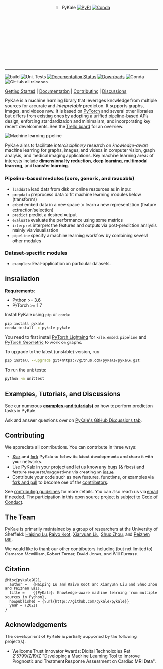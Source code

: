 <p align="center">
  <img src="https://github.com/pykale/pykale/raw/master/docs/images/pykale_logo.png" width="5%" alt='project-monai'> PyKale <a href="https://pypi.org/project/pykale/"><img alt="PyPI" src="https://img.shields.io/pypi/v/pykale?color=blue"></a> <a href="https://anaconda.org/pykale/pykale"><img alt="Conda" src="https://img.shields.io/conda/v/pykale/pykale?color=blue"></a>
</p>

-----------------------------------------

![build](https://github.com/pykale/pykale/workflows/build/badge.svg)
![Unit Tests](https://github.com/pykale/pykale/workflows/unit%20tests/badge.svg)
[![Documentation Status](https://readthedocs.org/projects/pykale/badge/?version=latest)](https://pykale.readthedocs.io/en/latest/?badge=latest)
[![Downloads](https://static.pepy.tech/personalized-badge/pykale?period=total&units=international_system&left_color=grey&right_color=lightgrey&left_text=pypi%20downloads&kill_cache=1)](https://pepy.tech/project/pykale)
![Conda](https://img.shields.io/conda/dn/pykale/pykale?color=lightgrey&label=conda%20downloads)
![GitHub all releases](https://img.shields.io/github/downloads/pykale/pykale/total?color=lightgrey&label=github%20downloads)

[Getting Started](https://github.com/pykale/pykale/tree/master/examples) |
[Documentation](https://pykale.readthedocs.io/) |
[Contributing](https://github.com/pykale/pykale/blob/master/CONTRIBUTING.md) |
[Discussions](https://github.com/pykale/pykale/discussions)

PyKale is a machine learning library that leverages knowledge from multiple sources for accurate and *interpretable* prediction. It supports graphs, images, and videos now. It is based on [PyTorch](https://pytorch.org/) and several other libraries but differs from existing ones by adopting a unified pipeline-based APIs design, enforcing standardization and minimalism, and incorporating key recent developments. See the [Trello board](https://trello.com/b/X8VBNAvf/pykale-api-overview) for an overview.

<img src="https://github.com/pykale/pykale/raw/master/docs/images/pykale_pipeline.png"
     alt="Machine learning pipeline"
     style="float: center;" />

PyKale aims to facilitate *interdisciplinary* research on *knowledge-aware* machine learning for graphs, images, and videos in computer vision, graph analysis, and medical imaging applications. Key machine learning areas of interests include **dimensionality reduction**, **deep learning**, **multimodal learning**, and **transfer learning**.

### Pipeline-based modules (core, generic, and reusable)

- `loaddata` load data from disk or online resources as in input
- `prepdata` preprocess data to fit machine learning modules below (transforms)
- `embed` embed data in a new space to learn a new representation (feature extraction/selection)
- `predict` predict a desired output
- `evaluate` evaluate the performance using some metrics
- `interpret` interpret the features and outputs via post-prediction analysis mainly via visualisation
- `pipeline` specify a machine learning workflow by combining several other modules

### Dataset-specific modules

- `examples`: Real-application on particular datasets.

## Installation

**Requirements**:
- Python >= 3.6
- PyTorch >= 1.7

Install PyKale using `pip` or `conda`:

```bash
pip install pykale
conda install -c pykale pykale
```

You need to first install [PyTorch Lightning](https://github.com/PyTorchLightning/pytorch-lightning) for `kale.embed.pipeline` and [PyTorch Geometric](https://github.com/rusty1s/pytorch_geometric) to work on graphs.

To upgrade to the latest (unstable) version, run

```bash
pip install --upgrade git+https://github.com/pykale/pykale.git
```

To run the unit tests:

```bash
python -m unittest
```

## Examples, Tutorials, and Discussions

See our numerous [**examples (and tutorials)**](https://github.com/pykale/pykale/tree/master/examples) on how to perform prediction tasks in PyKale.

Ask and answer questions over on [PyKale's GitHub Discussions tab](https://github.com/pykale/pykale/discussions).

## Contributing

We appreciate all contributions. You can contribute in three ways:

- [Star](https://docs.github.com/en/github/getting-started-with-github/saving-repositories-with-stars) and [fork](https://docs.github.com/en/github/getting-started-with-github/fork-a-repo) PyKale to follow its latest developments and share it with your networks.
- Use PyKale in your project and let us know any bugs (& fixes) and feature requests/suggestions via creating an [issue](https://github.com/pykale/pykale/issues).
- Contribute your code such as new features, functions, or examples via [fork and pull](https://docs.github.com/en/github/collaborating-with-issues-and-pull-requests/about-collaborative-development-models) to become one of the [contributors](https://github.com/pykale/pykale/graphs/contributors).

See [contributing guidelines](https://github.com/pykale/pykale/blob/master/CONTRIBUTING.md) for more details. You can also reach us via <a href="mailto:pykale-group&#64;sheffield.ac.uk">email</a> if needed. The participation in this open source project is subject to [Code of Conduct](https://github.com/pykale/pykale/blob/master/CODE_OF_CONDUCT.md).

## The Team

PyKale is primarily maintained by a group of researchers at the University of Sheffield: [Haiping Lu](http://staffwww.dcs.shef.ac.uk/people/H.Lu/), [Raivo Koot](https://github.com/RaivoKoot), [Xianyuan Liu](https://github.com/XianyuanLiu), [Shuo Zhou](https://sz144.github.io/), and [Peizhen Bai](https://github.com/pz-white).

We would like to thank our other contributors including (but not limited to) Cameron Mcwilliam, Robert Turner, David Jones, and Will Furnass.

## Citation

    @Misc{pykale2021,
      author =   {Haiping Lu and Raivo Koot and Xianyuan Liu and Shuo Zhou and Peizhen Bai},
      title =    {{PyKale}: Knowledge-aware machine learning from multiple sources in Python},
      howpublished = {\url{https://github.com/pykale/pykale}},
      year = {2021}
    }

## Acknowledgements

The development of PyKale is partially supported by the following project(s).

- Wellcome Trust Innovator Awards: Digital Technologies Ref 215799/Z/19/Z "Developing a Machine Learning Tool to Improve Prognostic and Treatment Response Assessment on Cardiac MRI Data".
